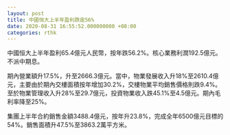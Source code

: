 ```yaml
---
layout: post
title: 中國恒大上半年盈利跌逾56%
date: 2020-08-31 16:55:52.000000000 +08:00
categories: rthk
---
```


中國恒大上半年盈利65.4億元人民幣，按年跌56.2%。核心業務利潤192.5億元。不派中期息。

期內營業額升17.5%，升至2666.3億元。當中，物業發展收入升18%至2610.4億元，主要由於期內交樓面積按年增加30.2%，交樓物業平均銷售價格則跌9.4%。至於物業管理收入升28%至29.7億元，投資物業收入跌45.1%至4.5億元。期內毛利率降至25%。

集團上半年合約銷售金額3488.4億元，按年升23.8%，完成全年6500億元目標的54%。銷售面積升47.5%至3863.2萬平方米。

